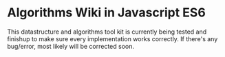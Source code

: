 # Algorithms Wiki in Javascript ES6

This datastructure and algorithms tool kit is currently being tested and finishup to make sure every implementation works correctly.
If there's any bug/error, most likely will be corrected soon.
